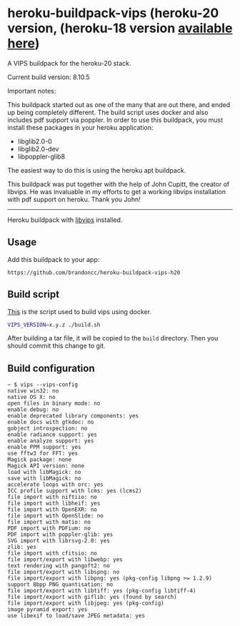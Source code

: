 heroku-buildpack-vips (heroku-20 version, (heroku-18 version [available here](https://github.com/brandoncc/heroku-buildpack-vips-h18))
=====================

A VIPS buildpack for the heroku-20 stack.

Current build version: 8.10.5

Important notes:

This buildpack started out as one of the many that are out there, and ended up
being completely different. The build script uses docker and also includes pdf
support via poppler. In order to use this buildpack, you must install these packages in your heroku application:

- libglib2.0-0
- libglib2.0-dev
- libpoppler-glib8

The easiest way to do this is using the heroku apt buildpack.

This buildpack was put together with the help of John Cupitt, the creator of
libvips. He was invaluable in my efforts to get a working libvips installation
with pdf support on heroku. Thank you John!

---

Heroku buildpack with [libvips](https://github.com/jcupitt/libvips) installed.


## Usage

Add this buildpack to your app:

```
https://github.com/brandoncc/heroku-buildpack-vips-h20
```

## Build script

[This](./build.sh) is the script used to build vips using docker.

```sh
VIPS_VERSION=x.y.z ./build.sh
```

After building a tar file, it will be copied to the `build` directory. Then you should commit this change to git.

## Build configuration

```
~ $ vips --vips-config
native win32: no
native OS X: no
open files in binary mode: no
enable debug: no
enable deprecated library components: yes
enable docs with gtkdoc: no
gobject introspection: no
enable radiance support: yes
enable analyze support: yes
enable PPM support: yes
use fftw3 for FFT: yes
Magick package: none
Magick API version: none
load with libMagick: no
save with libMagick: no
accelerate loops with orc: yes
ICC profile support with lcms: yes (lcms2)
file import with niftiio: no
file import with libheif: yes
file import with OpenEXR: no
file import with OpenSlide: no
file import with matio: no
PDF import with PDFium: no
PDF import with poppler-glib: yes
SVG import with librsvg-2.0: yes
zlib: yes
file import with cfitsio: no
file import/export with libwebp: yes
text rendering with pangoft2: no
file import/export with libspng: no
file import/export with libpng: yes (pkg-config libpng >= 1.2.9)
support 8bpp PNG quantisation: no
file import/export with libtiff: yes (pkg-config libtiff-4)
file import/export with giflib: yes (found by search)
file import/export with libjpeg: yes (pkg-config)
image pyramid export: yes
use libexif to load/save JPEG metadata: yes
```
